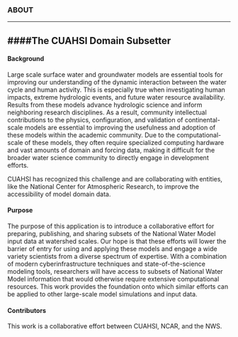 ### ABOUT 
--- 
####The CUAHSI Domain Subsetter
--

#### Background  
Large scale surface water and groundwater models are essential tools for improving our understanding of the dynamic interaction between the water cycle and human activity. This is especially true when investigating human impacts, extreme hydrologic events, and future water resource availability. Results from these models advance hydrologic science and inform neighboring research disciplines. As a result, community intellectual contributions to the physics, configuration, and validation of continental-scale models are essential to improving the usefulness and adoption of these models within the academic community. Due to the computational-scale of these models, they often require specialized computing hardware and vast amounts of domain and forcing data, making  it difficult for the broader water science community to directly engage in development efforts.   

CUAHSI has recognized this challenge and are collaborating with entities, like the National Center for Atmospheric Research, to improve the accessibility of model domain data.  

#### Purpose  
The purpose of this application is to introduce a collaborative effort for preparing, publishing, and sharing subsets of the National Water Model input data at watershed scales. Our hope is that these efforts will lower the barrier of entry for using and applying these models and engage a wide variety scientists from a diverse spectrum of expertise. With a combination of modern cyberinfrastructure techniques and state-of-the-science modeling tools, researchers will have access to subsets of National Water Model information that would otherwise require extensive computational resources. This work provides the foundation onto which similar efforts can be applied to other large-scale model simulations and input data.

#### Contributors
This work is a collaborative effort between CUAHSI, NCAR, and the NWS.
